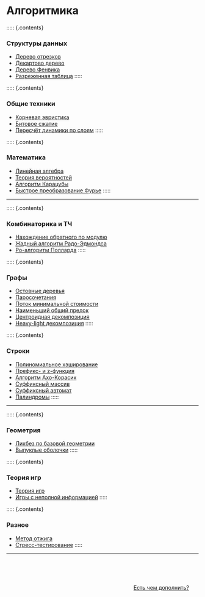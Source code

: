 # Алгоритмика

::::: {.contents}
### Структуры данных

* [Дерево отрезков](https://algorithmica.org/ru/segtree)
* [Декартово дерево](https://algorithmica.org/ru/treap)
* [Дерево Фенвика](https://algorithmica.org/ru/fenwick)
* [Разреженная таблица](https://algorithmica.org/ru/sparse-table)
:::::

::::: {.contents}
### Общие техники

* [Корневая эвристика](https://algorithmica.org/ru/sqrt)
* [Битовое сжатие](https://algorithmica.org/ru/bitset)
* [Пересчёт динамики по слоям](https://algorithmica.org/ru/dp-optimizations)
:::::

::::: {.contents}
### Математика

* [Линейная алгебра](https://algorithmica.org/ru/linalg)
* [Теория вероятностей](https://algorithmica.org/ru/probability)
* [Алгоритм Карацубы](https://algorithmica.org/ru/karatsuba)
* [Быстрое преобразование Фурье](https://algorithmica.org/ru/fft)
:::::

---

::::: {.contents}
### Комбинаторика и ТЧ

* [Нахождение обратного по модулю](https://algorithmica.org/ru/reciprocal)
* [Жадный алгоритм Радо-Эдмондса](https://algorithmica.org/ru/matroid)
* [Ро-алгоритм Полларда](https://algorithmica.org/ru/pollard)
:::::

::::: {.contents}
### Графы

* [Остовные деревья](https://algorithmica.org/ru/mst)
* [Паросочетания](https://algorithmica.org/ru/matching)
* [Поток минимальной стоимости](https://algorithmica.org/ru/mincost-maxflow)
* [Наименьший общий предок](https://algorithmica.org/ru/lca)
* [Центроидная декомпозиция](https://algorithmica.org/ru/centroid)
* [Heavy-light декомпозиция](https://algorithmica.org/ru/hld)
:::::

::::: {.contents}
### Строки

* [Полиномиальное хэширование](https://algorithmica.org/ru/hashing)
* [Префикс- и z-функция](https://algorithmica.org/ru/strings)
* [Алгоритм Ахо-Корасик](https://algorithmica.org/ru/aho-corasick)
* [Суффиксный массив](https://algorithmica.org/ru/suffix-array)
* [Суффиксный автомат](https://algorithmica.org/ru/suffix-automaton)
* [Палиндромы](https://algorithmica.org/ru/palindromes)
:::::

---

::::: {.contents}
### Геометрия

* [Ликбез по базовой геометрии](https://algorithmica.org/ru/geometry)
* [Выпуклые оболочки](https://algorithmica.org/ru/convex-hulls)
:::::

::::: {.contents}
### Теория игр

* [Теория игр](https://algorithmica.org/ru/games)
* [Игры с неполной информацией](https://algorithmica.org/ru/imperfect-information)
:::::

::::: {.contents}
### Разное

* [Метод отжига](https://algorithmica.org/ru/annealing)
* [Стресс-тестирование](https://algorithmica.org/ru/stress-test)
:::::

---

<div style='margin-top: 80px; margin-right: 25px; text-align: right'>
<a href='https://github.com/algorithmica-org/articles'>Есть чем дополнить?</a>
</div>
